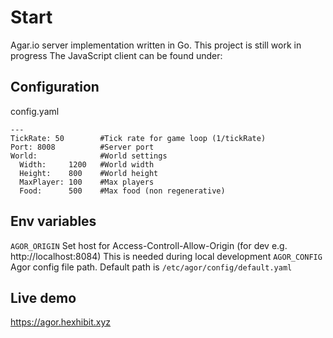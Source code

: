 # Start
Agar.io server implementation written in Go. This project is still work in progress
The JavaScript client can be found under: 
## Configuration 
config.yaml
```
---
TickRate: 50        #Tick rate for game loop (1/tickRate)
Port: 8008          #Server port
World:              #World settings
  Width:     1200   #World width
  Height:    800    #World height
  MaxPlayer: 100    #Max players
  Food:      500    #Max food (non regenerative)
```
## Env variables
`AGOR_ORIGIN` Set host for Access-Controll-Allow-Origin (for dev e.g. http://localhost:8084) This is needed during local development
`AGOR_CONFIG` Agor config file path. Default path is `/etc/agor/config/default.yaml`
## Live demo
https://agor.hexhibit.xyz 